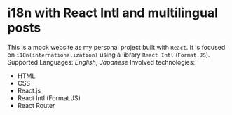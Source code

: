 # i18n with React Intl and multilingual posts
This is a mock website as my personal project built with `React`. It is focused on `i18n(internationalization)` using a library `React Intl` (`Format.JS`).
Supported Languages: _English_, _Japanese_
Involved technologies:
* HTML
* CSS
* React.js
* React Intl (Format.JS)
* React Router